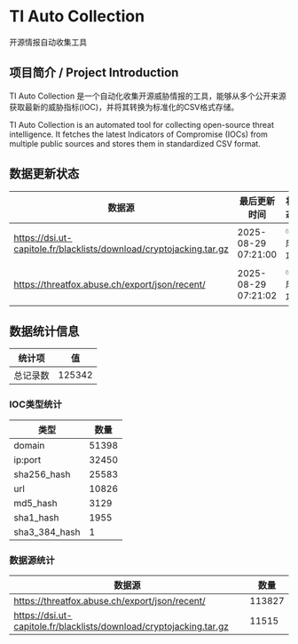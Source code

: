 # TI Auto Collection

 开源情报自动收集工具

## 项目简介 / Project Introduction

TI Auto Collection 是一个自动化收集开源威胁情报的工具，能够从多个公开来源获取最新的威胁指标(IOC)，并将其转换为标准化的CSV格式存储。

TI Auto Collection is an automated tool for collecting open-source threat intelligence. It fetches the latest Indicators of Compromise (IOCs) from multiple public sources and stores them in standardized CSV format.

## 数据更新状态

| 数据源 | 最后更新时间 | 状态 |
|--------|------------|------|
| https://dsi.ut-capitole.fr/blacklists/download/cryptojacking.tar.gz | 2025-08-29 07:21:00 | ✅ 成功 |
| https://threatfox.abuse.ch/export/json/recent/ | 2025-08-29 07:21:02 | ✅ 成功 |


























































































































































## 数据统计信息

| 统计项 | 值 |
|--------|----|
| 总记录数 | 125342 |

### IOC类型统计

| 类型 | 数量 |
|------|------|
| domain | 51398 |
| ip:port | 32450 |
| sha256_hash | 25583 |
| url | 10826 |
| md5_hash | 3129 |
| sha1_hash | 1955 |
| sha3_384_hash | 1 |

### 数据源统计

| 数据源 | 数量 |
|--------|------|
| https://threatfox.abuse.ch/export/json/recent/ | 113827 |
| https://dsi.ut-capitole.fr/blacklists/download/cryptojacking.tar.gz | 11515 |
